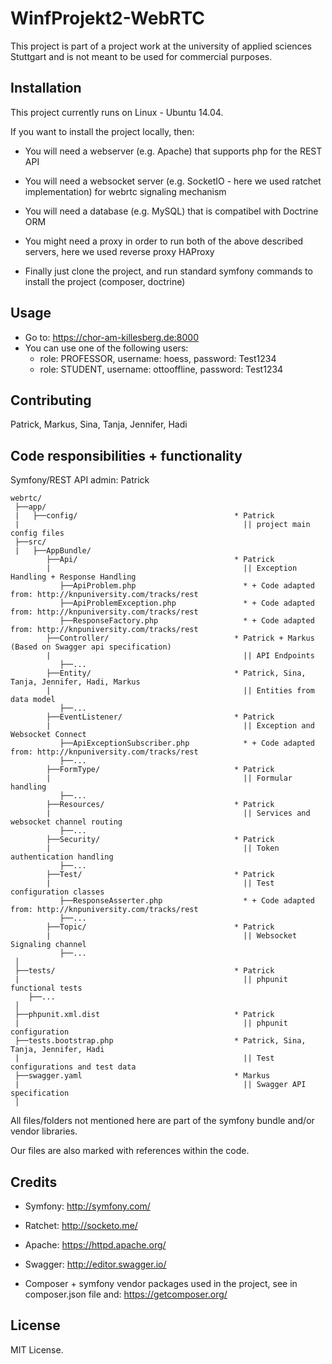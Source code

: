 # WinfProjekt2-WebRTC

This project is part of a project work at the university of applied sciences Stuttgart and is not meant to be used for commercial purposes.

## Installation

This project currently runs on Linux - Ubuntu 14.04.

If you want to install the project locally, then:

- You will need a webserver (e.g. Apache) that supports php for the REST API
- You will need a websocket server (e.g. SocketIO - here we used ratchet implementation) for webrtc signaling mechanism
- You will need a database (e.g. MySQL) that is compatibel with Doctrine ORM
- You might need a proxy in order to run both of the above described servers, here we used reverse proxy HAProxy

- Finally just clone the project, and run standard symfony commands to install the project (composer, doctrine)

## Usage

- Go to: https://chor-am-killesberg.de:8000
- You can use one of the following users: 
  - role: PROFESSOR, username: hoess, password: Test1234
  - role: STUDENT, username: ottooffline, password: Test1234

## Contributing

Patrick, Markus, Sina, Tanja, Jennifer, Hadi

## Code responsibilities + functionality

Symfony/REST API admin: Patrick

```
webrtc/
 ├──app/                        
 |   ├──config/                                   * Patrick 
 |                                                  || project main config files
 ├──src/                        
 |   ├──AppBundle/                    
        ├──Api/                                   * Patrick 
        |                                           || Exception Handling + Response Handling
           ├──ApiProblem.php                        * + Code adapted from: http://knpuniversity.com/tracks/rest
           ├──ApiProblemException.php               * + Code adapted from: http://knpuniversity.com/tracks/rest
           ├──ResponseFactory.php                   * + Code adapted from: http://knpuniversity.com/tracks/rest
        ├──Controller/                            * Patrick + Markus (Based on Swagger api specification)
        |                                           || API Endpoints
           ├──...   
        ├──Entity/                                * Patrick, Sina, Tanja, Jennifer, Hadi, Markus
        |                                           || Entities from data model
           ├──...   
        ├──EventListener/                         * Patrick
        |                                           || Exception and Websocket Connect
           ├──ApiExceptionSubscriber.php            * + Code adapted from: http://knpuniversity.com/tracks/rest
           ├──...                                   
        ├──FormType/                              * Patrick
        |                                           || Formular handling
           ├──...   
        ├──Resources/                             * Patrick
        |                                           || Services and websocket channel routing
           ├──...   
        ├──Security/                              * Patrick
        |                                           || Token authentication handling
           ├──...   
        ├──Test/                                  * Patrick
        |                                           || Test configuration classes
           ├──ResponseAsserter.php                  * + Code adapted from: http://knpuniversity.com/tracks/rest
           ├──...                                   
        ├──Topic/                                 * Patrick
        |                                           || Websocket Signaling channel
           ├──...   
 │
 ├──tests/                                        * Patrick
 |                                                  || phpunit functional tests
    ├──...   
 │
 ├──phpunit.xml.dist                              * Patrick
 |                                                  || phpunit configuration
 ├──tests.bootstrap.php                           * Patrick, Sina, Tanja, Jennifer, Hadi 
 |                                                  || Test configurations and test data
 ├──swagger.yaml                                  * Markus 
 |                                                  || Swagger API specification
 │
```

All files/folders not mentioned here are part of the symfony bundle and/or vendor libraries.

Our files are also marked with references within the code.

## Credits

- Symfony: http://symfony.com/
- Ratchet: http://socketo.me/
- Apache: https://httpd.apache.org/
- Swagger: http://editor.swagger.io/

- Composer + symfony vendor packages used in the project, see in composer.json file and: https://getcomposer.org/


## License

MIT License.
